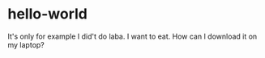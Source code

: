 # hello-world
It's only for example
I did't do laba.
I want to eat.
How can I download it on my laptop?
